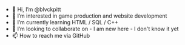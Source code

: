 - 👋 Hi, I’m @blvckpitt
- 👀 I’m interested in game production and website development
- 🌱 I’m currently learning HTML / SQL / C++
- 💞️ I’m looking to collaborate on - I am new here - I don't know it yet
- 📫 How to reach me via GitHub

<!---
blvckpitt/blvckpitt is a ✨ special ✨ repository because its `README.md` (this file) appears on your GitHub profile.
You can click the Preview link to take a look at your changes.
--->

